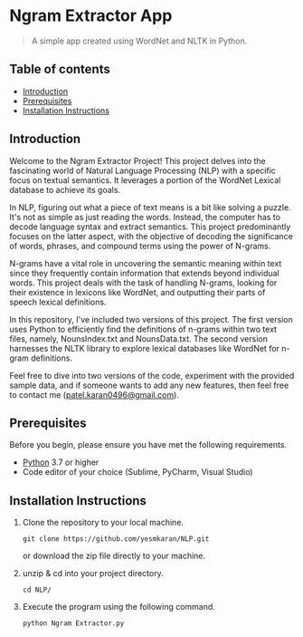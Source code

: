 # Ngram Extractor App
> A simple app created using WordNet and NLTK in Python.

## Table of contents
- [Introduction](#introduction)
- [Prerequisites](#prerequisites)
- [Installation Instructions](#installation-instructions)


## Introduction
Welcome to the Ngram Extractor Project! This project delves into the fascinating world of Natural Language Processing (NLP) with a specific focus on textual semantics. It leverages a portion of the WordNet Lexical database to achieve its goals.

In NLP, figuring out what a piece of text means is a bit like solving a puzzle. It's not as simple as just reading the words. 
Instead, the computer has to decode language syntax and extract semantics. This project predominantly focuses on the latter aspect, 
with the objective of decoding the significance of words, phrases, and compound terms using the power of N-grams.

N-grams have a vital role in uncovering the semantic meaning within text since they frequently contain information that extends beyond 
individual words. This project deals with the task of handling N-grams, looking for their existence in lexicons like WordNet, and outputting 
their parts of speech lexical definitions.

In this repository, I've included two versions of this project. The first version uses Python to efficiently find the definitions of n-grams 
within two text files, namely, NounsIndex.txt and NounsData.txt. The second version harnesses the NLTK library to explore lexical databases 
like WordNet for n-gram definitions. 

Feel free to dive into two versions of the code, experiment with the provided sample data, and if someone wants to add any new features, 
then feel free to contact me (patel.karan0496@gmail.com).


## Prerequisites
Before you begin, please ensure you have met the following requirements.
- [Python](https://www.python.org/downloads/) 3.7 or higher
- Code editor of your choice (Sublime, PyCharm, Visual Studio)

## Installation Instructions
1. Clone the repository to your local machine.
   ```
   git clone https://github.com/yesmkaran/NLP.git
   ```
   or download the zip file directly to your machine.
2. unzip & cd into your project directory.
   ```
   cd NLP/
   ```
   
3. Execute the program using the following command.
   ```
   python Ngram Extractor.py
   ```
